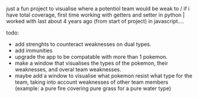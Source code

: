 just a fun project to visualise where a potentiol team would be weak to / if i have total coverage,
first time working with getters and setter in python | worked with last about 4 years ago (from start of project) in javascript....

todo:
- add strenghts to counteract weaknesses on dual types.
- add immunities
- upgrade the app to be compatable with more than 1 pokemon.
- make a window that visualises the types of the pokemon, their weaknesses, and overal team weaknesses.
- maybe add a window to visualise what pokemon resist what type for the team, taking into account weaknesses of other team members (example: a pure fire covering pure grass for a pure water type)

